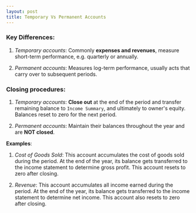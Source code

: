 ```yaml
---
layout: post
title: Temporary Vs Permanent Accounts
---
```


### Key Differences:

1. *Temporary accounts*: Commonly **expenses and revenues**, measure short-term performance, e.g. quarterly or annually.   

2. *Permanent accounts*: Measures log-term performance, usually acts that carry over to subsequent periods.  

### Closing procedures:

1. *Temporary accounts*: **Close out** at the end of the period and transfer remaining balance to `Income Summary`, and ultimately to owner's equity. Balances reset to zero for the next period.   

1. *Permanent accounts*: Maintain their balances throughout the year and are **NOT closed**.   

**Examples**:

1. *Cost of Goods Sold*: This account accumulates the cost of goods sold during the period. At the end of the year, its balance gets transferred to the income statement to determine gross profit. This account resets to zero after closing.   

1. *Revenue*: This account accumulates all income earned during the period. At the end of the year, its balance gets transferred to the income statement to determine net income. This account also resets to zero after closing.  

